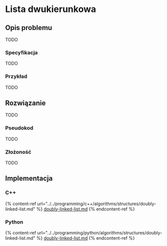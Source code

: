 # Lista dwukierunkowa

## Opis problemu

TODO

### Specyfikacja

TODO

### Przykład

TODO

## Rozwiązanie

TODO

### Pseudokod

TODO

### Złożoność

TODO

## Implementacja

### C++

{% content-ref url="../../programming/c++/algorithms/structures/doubly-linked-list.md" %}
[doubly-linked-list.md](../../programming/c++/algorithms/structures/doubly-linked-list.md)
{% endcontent-ref %}

### Python

{% content-ref url="../../programming/python/algorithms/structures/doubly-linked-list.md" %}
[doubly-linked-list.md](../../programming/python/algorithms/structures/doubly-linked-list.md)
{% endcontent-ref %}
